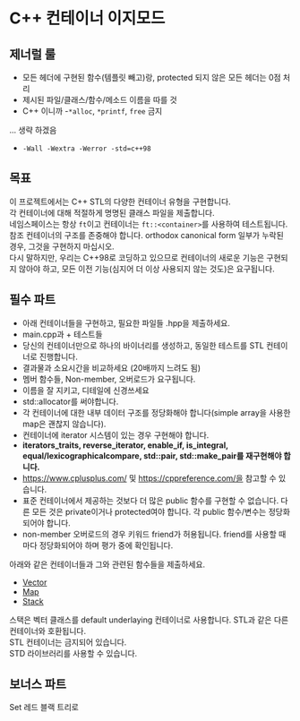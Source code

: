 # C++ 컨테이너 이지모드

## 제너럴 룰
- 모든 헤더에 구현된 함수(템플릿 빼고)랑, protected 되지 않은 모든 헤더는 0점 처리
- 제시된 파일/클래스/함수/메소드 이름을 따를 것
- C++ 이니까 
  -`*alloc`, `*printf`, `free` 금지
 
... 생략 하겠음

- `-Wall -Wextra -Werror -std=c++98`

##  목표

이 프로젝트에서는 C++ STL의 다양한 컨테이너 유형을 구현합니다.
<br>각 컨테이너에 대해 적절하게 명명된 클래스 파일을 제출합니다.
<br>네임스페이스는 항상 `ft`이고 컨테이너는 `ft::<container>`를 사용하여 테스트됩니다.
<br>참조 컨테이너의 구조를 존중해야 합니다. orthodox canonical form 일부가 누락된 경우, 그것을 구현하지 마십시오.
<br>다시 말하지만, 우리는 C++98로 코딩하고 있으므로 컨테이너의 새로운 기능은 구현되지 않아야 하고, 모든 이전 기능(심지어 더 이상 사용되지 않는 것도)은 요구됩니다.

## 필수 파트

- 아래 컨테이너들을 구현하고, 필요한 파일들 <container>.hpp을 제출하세요.
- main.cpp과 + 테스트들
- 당신의 컨테이너만으로 하나의 바이너리를 생성하고, 동일한 테스트를 STL 컨테이너로 진행합니다.
- 결과물과 소요시간을 비교하세요 (20배까지 느려도 됨)
- 멤버 함수들, Non-member, 오버로드가 요구됩니다.
- 이름을 잘 지키고, 디테일에 신경쓰세요
- std::allocator를 써야합니다.
- 각 컨테이너에 대한 내부 데이터 구조를 정당화해야 합니다(simple array을 사용한 map은 괜찮지 않습니다).
- 컨테이너에 iterator 시스템이 있는 경우 구현해야 합니다.
- **iterators_traits, reverse_iterator, enable_if, is_integral, equal/lexicographicalcompare, std::pair, std::make_pair를 재구현해야 합니다.**
- https://www.cplusplus.com/ 및 https://cppreference.com/을 참고할 수 있습니다.
- 표준 컨테이너에서 제공하는 것보다 더 많은 public 함수를 구현할 수 없습니다. 다른 모든 것은 private이거나 protected여야 합니다. 각 public 함수/변수는 정당화되어야 합니다.
- non-member 오버로드의 경우 키워드 friend가 허용됩니다. friend를 사용할 때마다 정당화되어야 하며 평가 중에 확인됩니다.

아래와 같은 컨테이너들과 그와 관련된 함수들을 제출하세요.

- [Vector](std벡터.md)
- [Map](std맵.md)
- [Stack](std스택.md)

스택은 벡터 클래스를 default underlaying 컨테이너로 사용합니다. STL과 같은 다른 컨테이너와 호환됩니다.
<br>STL 컨테이너는 금지되어 있습니다.
<br>STD 라이브러리를 사용할 수 있습니다.

## 보너스 파트
Set 레드 블랙 트리로

